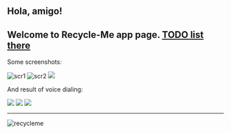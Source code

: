 ## Hola, amigo!

Welcome to **Recycle-Me** app page.
[TODO list there](https://github.com/djsmentya/Recycle-Me/blob/master/TODO.md)
--- 
Some screenshots:

![scr1](https://photos-6.dropbox.com/psi/xl/Q4IB8iwEZkajpbRfMpR8Puv7h9O20U3lF0CLWPSxyak/61868084/1336672800/55d52f4/device-2012-05-08-204339.png) ![scr2](https://photos-1.dropbox.com/psi/2048x1536/5GxDcYzJraHLSgwIDUQLI3YuVOJCtG_4JF-UKHIjZEE/61868084/1336672800/d03abdc/device-2012-05-08-204400.png) ![](https://photos-4.dropbox.com/psi/xl/NXDiFCCXumZ6nXIKH95QKY2fs0ok2ALxCCHTYKrhtfE/61868084/1336672800/8681920/device-2012-05-08-204417.png)

And result of voice dialing:

![](https://photos-4.dropbox.com/psi/xl/bsRrH3znxbD2QwJMU219azML_g2zp7RX2Axfm2lohyQ/61868084/1336672800/bebe54d/device-2012-05-08-205744.png) ![](https://photos-2.dropbox.com/psi/xl/9-siwMmTXkW4gOawOC8yZZbr9PgWvr_oL9X0o0VjhP0/61868084/1336672800/f665ad1/device-2012-05-08-210302.png) ![](https://photos-6.dropbox.com/psi/xl/epXGfn0BtIwbb5muHkBYQgV_2w4fMeQ6rUeshmmLJxs/61868084/1336672800/0a49807/device-2012-05-08-210657.png)

- - - 
![recycleme](http://icons.iconarchive.com/icons/skuzigraphic/recycling/256/recycle-2-icon.png)